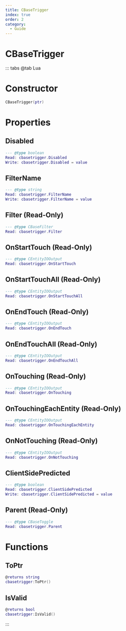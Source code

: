 ```yaml
---
title: CBaseTrigger
index: true
order: 2
category:
  - Guide
---
```


# CBaseTrigger

::: tabs
@tab Lua
# Constructor
```lua
CBaseTrigger(ptr)
```
# Properties
## Disabled 
```lua
--- @type boolean
Read: cbasetrigger.Disabled
Write: cbasetrigger.Disabled = value
```
## FilterName 
```lua
--- @type string
Read: cbasetrigger.FilterName
Write: cbasetrigger.FilterName = value
```
## Filter (Read-Only)
```lua
--- @type CBaseFilter
Read: cbasetrigger.Filter
```
## OnStartTouch (Read-Only)
```lua
--- @type CEntityIOOutput
Read: cbasetrigger.OnStartTouch
```
## OnStartTouchAll (Read-Only)
```lua
--- @type CEntityIOOutput
Read: cbasetrigger.OnStartTouchAll
```
## OnEndTouch (Read-Only)
```lua
--- @type CEntityIOOutput
Read: cbasetrigger.OnEndTouch
```
## OnEndTouchAll (Read-Only)
```lua
--- @type CEntityIOOutput
Read: cbasetrigger.OnEndTouchAll
```
## OnTouching (Read-Only)
```lua
--- @type CEntityIOOutput
Read: cbasetrigger.OnTouching
```
## OnTouchingEachEntity (Read-Only)
```lua
--- @type CEntityIOOutput
Read: cbasetrigger.OnTouchingEachEntity
```
## OnNotTouching (Read-Only)
```lua
--- @type CEntityIOOutput
Read: cbasetrigger.OnNotTouching
```
## ClientSidePredicted 
```lua
--- @type boolean
Read: cbasetrigger.ClientSidePredicted
Write: cbasetrigger.ClientSidePredicted = value
```
## Parent (Read-Only)
```lua
--- @type CBaseToggle
Read: cbasetrigger.Parent
```
# Functions
## ToPtr
```lua
@returns string
cbasetrigger:ToPtr()
```
## IsValid
```lua
@returns bool
cbasetrigger:IsValid()
```

:::